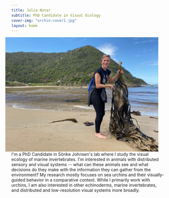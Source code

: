 ```yaml
---
title: Julia Notar
subtitle: PhD Candidate in Visual Ecology
cover-img: "urchin-cover1.jpg"
layout: home
---
```


<img style="float: right; padding-right: 20px;" src="/australia_kelp.JPG">
<br>
<p>I'm a PhD Candidate in Sönke Johnsen's lab where I study the visual ecology of marine invertebrates. I'm interested in animals with distributed sensory and visual systems -- what can these animals see and what decisions do they make with the information they can gather from the environment? My research mostly focuses on sea urchins and their visually-guided behavior in a comparative context. While I primarily work with urchins, I am also interested in other echinoderms, marine invertebrates, and distributed and low-resolution visual systems more broadly.
